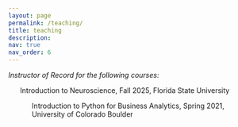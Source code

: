 ```yaml
---
layout: page
permalink: /teaching/
title: teaching
description: 
nav: true
nav_order: 6
---
```

<em>Instructor of Record for the following courses:</em>  <br>
<ul>Introduction to Neuroscience, Fall 2025, Florida State University <br>
<ul>Introduction to Python for Business Analytics, Spring 2021, University of Colorado Boulder
